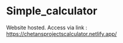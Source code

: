 # Simple_calculator


Website hosted. Access via link : https://chetansprojectscalculator.netlify.app/
